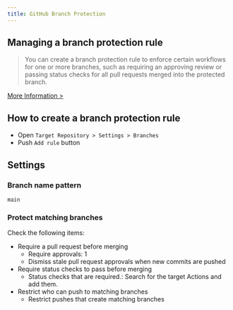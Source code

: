 ```yaml
---
title: GitHub Branch Protection
---
```


## Managing a branch protection rule

> You can create a branch protection rule to enforce certain workflows for one or more branches, such as requiring an approving review or passing status checks for all pull requests merged into the protected branch.

[More Information >](https://docs.github.com/en/repositories/configuring-branches-and-merges-in-your-repository/managing-protected-branches/managing-a-branch-protection-rule)

## How to create a branch protection rule

- Open `Target Repository > Settings > Branches`
- Push `Add rule` button

## Settings

### Branch name pattern

`main`

### Protect matching branches

Check the following items:

- Require a pull request before merging
  - Require approvals: 1
  - Dismiss stale pull request approvals when new commits are pushed
- Require status checks to pass before merging
  - Status checks that are required.: Search for the target Actions and add them.
- Restrict who can push to matching branches
  - Restrict pushes that create matching branches
